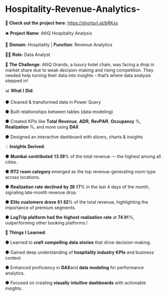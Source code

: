 # Hospitality-Revenue-Analytics-

📌 𝐂𝐡𝐞𝐜𝐤 𝐨𝐮𝐭 𝐭𝐡𝐞 𝐩𝐫𝐨𝐣𝐞𝐜𝐭 𝐡𝐞𝐫𝐞: https://shorturl.at/bRKxs

🛎️ 𝐏𝐫𝐨𝐣𝐞𝐜𝐭 𝐍𝐚𝐦𝐞: AtliQ Hospitality Analysis

💼 𝐃𝐨𝐦𝐚𝐢𝐧: Hospitality | 𝐅𝐮𝐧𝐜𝐭𝐢𝐨𝐧: Revenue Analytics

🧑‍💻 𝐑𝐨𝐥𝐞: Data Analyst


🧩 𝐓𝐡𝐞 𝐂𝐡𝐚𝐥𝐥𝐞𝐧𝐠𝐞:
 AtliQ Grands, a luxury hotel chain, was facing a drop in market share due to weak decision-making and rising competition. They needed help turning their data into insights – that’s where data analysis stepped in!

 📊 𝐖𝐡𝐚𝐭 𝐈 𝐃𝐢𝐝:
 
● Cleaned & transformed data in Power Query
 
● Built relationships between tables (data modeling)
 
● Created KPIs like 𝐓𝐨𝐭𝐚𝐥 𝐑𝐞𝐯𝐞𝐧𝐮𝐞, 𝐀𝐃𝐑, 𝐑𝐞𝐯𝐏𝐀𝐑, 𝐎𝐜𝐜𝐮𝐩𝐚𝐧𝐜𝐲 %, 𝐑𝐞𝐚𝐥𝐢𝐳𝐚𝐭𝐢𝐨𝐧 %, and more using 𝐃𝐀𝐗

●  Designed an interactive dashboard with slicers, charts & insights

💡 𝐈𝐧𝐬𝐢𝐠𝐡𝐭𝐬 𝐃𝐞𝐫𝐢𝐯𝐞𝐝:

● 𝐌𝐮𝐦𝐛𝐚𝐢 𝐜𝐨𝐧𝐭𝐫𝐢𝐛𝐮𝐭𝐞𝐝 𝟏𝟑.𝟓𝟗% of the total revenue — the highest among all cities.

●  𝐑𝐓𝟐 𝐫𝐨𝐨𝐦 𝐜𝐚𝐭𝐞𝐠𝐨𝐫𝐲 emerged as the top revenue-generating room type across locations.

●  𝐑𝐞𝐚𝐥𝐢𝐳𝐚𝐭𝐢𝐨𝐧 𝐫𝐚𝐭𝐞 𝐝𝐞𝐜𝐥𝐢𝐧𝐞𝐝 𝐛𝐲 𝟐𝟖.𝟏𝟕% in the last 4 days of the month, signaling late-month revenue drop.

●  𝐄𝐥𝐢𝐭𝐞 𝐜𝐮𝐬𝐭𝐨𝐦𝐞𝐫𝐬 𝐝𝐫𝐨𝐯𝐞 𝟔𝟏.𝟔𝟐% of the total revenue, highlighting the importance of premium segments.

●  𝐋𝐨𝐠𝐓𝐫𝐢𝐩 𝐩𝐥𝐚𝐭𝐟𝐨𝐫𝐦 𝐡𝐚𝐝 𝐭𝐡𝐞 𝐡𝐢𝐠𝐡𝐞𝐬𝐭 𝐫𝐞𝐚𝐥𝐢𝐳𝐚𝐭𝐢𝐨𝐧 𝐫𝐚𝐭𝐞 at 𝟕𝟒.𝟗𝟏%, outperforming other booking platforms.!

🎯 𝐓𝐡𝐢𝐧𝐠𝐬 𝐈 𝐋𝐞𝐚𝐫𝐧𝐞𝐝:

●  Learned to 𝐜𝐫𝐚𝐟𝐭 𝐜𝐨𝐦𝐩𝐞𝐥𝐥𝐢𝐧𝐠 𝐝𝐚𝐭𝐚 𝐬𝐭𝐨𝐫𝐢𝐞𝐬 that drive decision-making.

●  Gained deep understanding of 𝐡𝐨𝐬𝐩𝐢𝐭𝐚𝐥𝐢𝐭𝐲 𝐢𝐧𝐝𝐮𝐬𝐭𝐫𝐲 𝐊𝐏𝐈𝐬 and business context.

●  Enhanced proficiency in 𝐃𝐀𝐗and 𝐝𝐚𝐭𝐚 𝐦𝐨𝐝𝐞𝐥𝐢𝐧𝐠  for performance analytics.

●   Focused on creating  𝐯𝐢𝐬𝐮𝐚𝐥𝐥𝐲 𝐢𝐧𝐭𝐮𝐢𝐭𝐢𝐯𝐞 𝐝𝐚𝐬𝐡𝐛𝐨𝐚𝐫𝐝𝐬 with actionable insights.
